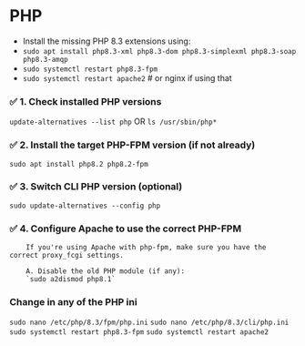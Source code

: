 # PHP

- Install the missing PHP 8.3 extensions using:
- `sudo apt install php8.3-xml php8.3-dom php8.3-simplexml php8.3-soap php8.3-amqp`
- `sudo systemctl restart php8.3-fpm`
- `sudo systemctl restart apache2`  # or nginx if using that

### ✅ 1. Check installed PHP versions

`update-alternatives --list php` OR `ls /usr/sbin/php*`

### ✅ 2. Install the target PHP-FPM version (if not already)
 `sudo apt install php8.2 php8.2-fpm`

### ✅ 3. Switch CLI PHP version (optional)
`sudo update-alternatives --config php`
### ✅ 4. Configure Apache to use the correct PHP-FPM
        If you're using Apache with php-fpm, make sure you have the correct proxy_fcgi settings.

        A. Disable the old PHP module (if any):
        `sudo a2dismod php8.1`


### Change in any of the PHP ini
`sudo nano /etc/php/8.3/fpm/php.ini`
`sudo nano /etc/php/8.3/cli/php.ini`
`sudo systemctl restart php8.3-fpm`
`sudo systemctl restart apache2`

